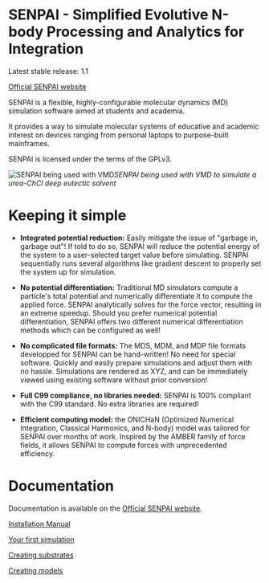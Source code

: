 # SENPAI - Simplified Evolutive N-body Processing and Analytics for Integration

Latest stable release: 1.1

[Official SENPAI website](https://senpaimd.org)

SENPAI is a flexible, highly-configurable molecular dynamics (MD) simulation software aimed at students and academia.

It provides a way to simulate molecular systems of educative and academic interest on devices ranging from personal laptops to purpose-built mainframes.

SENPAI is licensed under the terms of the GPLv3.

![SENPAI being used with VMD](https://i.imgur.com/kSL3KkY.png)*SENPAI being used with VMD to simulate a urea-ChCl deep eutectic solvent*

# Keeping it simple

- **Integrated potential reduction:** Easily mitigate the issue of "garbage in, garbage out"! If told to do so, SENPAI will reduce the potential energy of the system to a user-selected target value before simulating. SENPAI sequentially runs several algorithms like gradient descent to properly set the system up for simulation.

- **No potential differentiation:** Traditional MD simulators compute a particle's total potential and numerically differentiate it to compute the applied force. SENPAI analytically solves for the force vector, resulting in an extreme speedup. Should you prefer numerical potential differentiation, SENPAI offers two different numerical differentiation methods which can be configured as well!

- **No complicated file formats:** The MDS, MDM, and MDP file formats developped for SENPAI can be hand-written! No need for special software. Quickly and easily prepare simulations and adjust them with no hassle. Simulations are rendered as XYZ, and can be immediately viewed using existing software without prior conversion!

- **Full C99 compliance, no libraries needed:** SENPAI is 100% compliant with the C99 standard. No extra libraries are required!

- **Efficient computing model:** the ONICHaN (Optimized Numerical Integration, Classical Harmonics, and N-body) model was tailored for SENPAI over months of work. Inspired by the AMBER family of force fields, it allows SENPAI to compute forces with unprecedented efficiency.

# Documentation

Documentation is available on the [Official SENPAI website](https://senpaimd.org).

[Installation Manual](https://senpaimd.org/manuals/installation)

[Your first simulation](https://senpaimd.org/manuals/first-simulation)

[Creating substrates](https://senpaimd.org/manuals/creating-substrates)

[Creating models](https://senpaimd.org/manuals/mdm-format)
